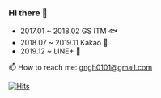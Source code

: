 ### Hi there 👋

- 2017.01 ~ 2018.02 GS ITM 🐟    
- 2018.07 ~ 2019.11 Kakao 🐤         
- 2019.12 ~ LINE+ 🦖  

📫  How to reach me: <gngh0101@gmail.com>

[![Hits](https://hits.seeyoufarm.com/api/count/incr/badge.svg?url=https%3A%2F%2Fgithub.com%2Fhotire&count_bg=%2379C83D&title_bg=%23555555&icon=&icon_color=%23E7E7E7&title=hits&edge_flat=false)](https://hits.seeyoufarm.com)

<!--
**hotire/hotire** is a ✨ _special_ ✨ repository because its `README.md` (this file) appears on your GitHub profile.

Here are some ideas to get you started:

- 🔭 I’m currently working on ...
- 🌱 I’m currently learning ...
- 👯 I’m looking to collaborate on ...
- 🤔 I’m looking for help with ...
- 💬 Ask me about ...
- 📫 How to reach me: ...
- 😄 Pronouns: ...
- ⚡ Fun fact: ...
<div>
  <img align=top src="https://img.icons8.com/color/30/000000/java-coffee-cup-logo.png"/>
  <img align=top src="https://img.icons8.com/color/30/000000/spring-logo.png"/>
</div>
-->

